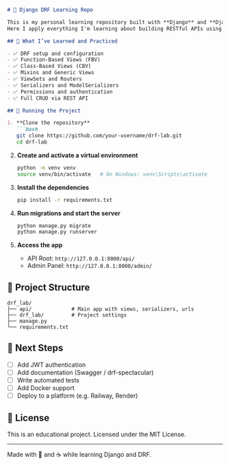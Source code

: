 

````markdown
# 🧠 Django DRF Learning Repo

This is my personal learning repository built with **Django** and **Django REST Framework (DRF)**.  
Here I apply everything I'm learning about building RESTful APIs using Python and Django.

## 🔧 What I’ve Learned and Practiced

- ✅ DRF setup and configuration
- ✅ Function-Based Views (FBV)
- ✅ Class-Based Views (CBV)
- ✅ Mixins and Generic Views
- ✅ ViewSets and Routers
- ✅ Serializers and ModelSerializers
- ✅ Permissions and authentication
- ✅ Full CRUD via REST API

## 🚀 Running the Project

1. **Clone the repository**
   ```bash
   git clone https://github.com/your-username/drf-lab.git
   cd drf-lab
````

2. **Create and activate a virtual environment**

   ```bash
   python -m venv venv
   source venv/bin/activate   # On Windows: venv\Scripts\activate
   ```

3. **Install the dependencies**

   ```bash
   pip install -r requirements.txt
   ```

4. **Run migrations and start the server**

   ```bash
   python manage.py migrate
   python manage.py runserver
   ```

5. **Access the app**

   * API Root: `http://127.0.0.1:8000/api/`
   * Admin Panel: `http://127.0.0.1:8000/admin/`

## 📁 Project Structure

```
drf_lab/
├── api/             # Main app with views, serializers, urls
├── drf_lab/         # Project settings
├── manage.py
└── requirements.txt
```

## 🧪 Next Steps

* [ ] Add JWT authentication
* [ ] Add documentation (Swagger / drf-spectacular)
* [ ] Write automated tests
* [ ] Add Docker support
* [ ] Deploy to a platform (e.g. Railway, Render)

## 📄 License

This is an educational project. Licensed under the MIT License.

---

Made with 🧠 and ☕ while learning Django and DRF.
